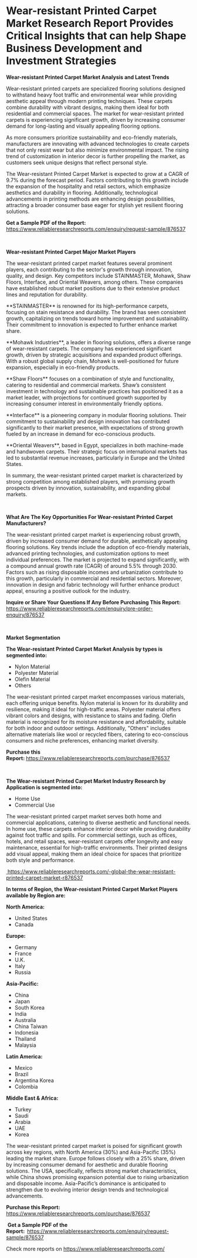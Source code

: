 <p><h1>Wear-resistant Printed Carpet Market Research Report Provides Critical Insights that can help Shape Business Development and Investment Strategies</h1></p><p><strong>Wear-resistant Printed Carpet Market Analysis and Latest Trends</strong></p>
<p><p>Wear-resistant printed carpets are specialized flooring solutions designed to withstand heavy foot traffic and environmental wear while providing aesthetic appeal through modern printing techniques. These carpets combine durability with vibrant designs, making them ideal for both residential and commercial spaces. The market for wear-resistant printed carpets is experiencing significant growth, driven by increasing consumer demand for long-lasting and visually appealing flooring options. </p><p>As more consumers prioritize sustainability and eco-friendly materials, manufacturers are innovating with advanced technologies to create carpets that not only resist wear but also minimize environmental impact. The rising trend of customization in interior decor is further propelling the market, as customers seek unique designs that reflect personal style. </p><p>The Wear-resistant Printed Carpet Market is expected to grow at a CAGR of 9.7% during the forecast period. Factors contributing to this growth include the expansion of the hospitality and retail sectors, which emphasize aesthetics and durability in flooring. Additionally, technological advancements in printing methods are enhancing design possibilities, attracting a broader consumer base eager for stylish yet resilient flooring solutions.</p></p>
<p><strong>Get a Sample PDF of the Report:&nbsp;</strong> <a href="https://www.reliableresearchreports.com/enquiry/request-sample/876537?utm_campaign=2192&utm_medium=2&utm_source=Github&utm_content=ia&utm_term=21032025&utm_id=wear-resistant-printed-carpet">https://www.reliableresearchreports.com/enquiry/request-sample/876537</a></p>
<p>&nbsp;</p>
<p><strong>Wear-resistant Printed Carpet Major Market Players</strong></p>
<p><p>The wear-resistant printed carpet market features several prominent players, each contributing to the sector's growth through innovation, quality, and design. Key competitors include STAINMASTER, Mohawk, Shaw Floors, Interface, and Oriental Weavers, among others. These companies have established robust market positions due to their extensive product lines and reputation for durability.</p><p>**STAINMASTER** is renowned for its high-performance carpets, focusing on stain resistance and durability. The brand has seen consistent growth, capitalizing on trends toward home improvement and sustainability. Their commitment to innovation is expected to further enhance market share.</p><p>**Mohawk Industries**, a leader in flooring solutions, offers a diverse range of wear-resistant carpets. The company has experienced significant growth, driven by strategic acquisitions and expanded product offerings. With a robust global supply chain, Mohawk is well-positioned for future expansion, especially in eco-friendly products.</p><p>**Shaw Floors** focuses on a combination of style and functionality, catering to residential and commercial markets. Shaw’s consistent investment in technology and sustainable practices has positioned it as a market leader, with projections for continued growth supported by increasing consumer interest in environmentally friendly options.</p><p>**Interface** is a pioneering company in modular flooring solutions. Their commitment to sustainability and design innovation has contributed significantly to their market presence, with expectations of strong growth fueled by an increase in demand for eco-conscious products.</p><p>**Oriental Weavers**, based in Egypt, specializes in both machine-made and handwoven carpets. Their strategic focus on international markets has led to substantial revenue increases, particularly in Europe and the United States.</p><p>In summary, the wear-resistant printed carpet market is characterized by strong competition among established players, with promising growth prospects driven by innovation, sustainability, and expanding global markets.</p></p>
<p>&nbsp;</p>
<p><strong>What Are The Key Opportunities For Wear-resistant Printed Carpet Manufacturers?</strong></p>
<p><p>The wear-resistant printed carpet market is experiencing robust growth, driven by increased consumer demand for durable, aesthetically appealing flooring solutions. Key trends include the adoption of eco-friendly materials, advanced printing technologies, and customization options to meet individual preferences. The market is projected to expand significantly, with a compound annual growth rate (CAGR) of around 5.5% through 2030. Factors such as rising disposable incomes and urbanization contribute to this growth, particularly in commercial and residential sectors. Moreover, innovation in design and fabric technology will further enhance product appeal, ensuring a positive outlook for the industry.</p></p>
<p><strong>Inquire or Share Your Questions If Any Before Purchasing This Report:</strong> <a href="https://www.reliableresearchreports.com/enquiry/pre-order-enquiry/876537?utm_campaign=2192&utm_medium=2&utm_source=Github&utm_content=ia&utm_term=21032025&utm_id=wear-resistant-printed-carpet">https://www.reliableresearchreports.com/enquiry/pre-order-enquiry/876537</a></p>
<p>&nbsp;</p>
<p><strong>Market Segmentation</strong></p>
<p><strong>The Wear-resistant Printed Carpet Market Analysis by types is segmented into:</strong></p>
<p><ul><li>Nylon Material</li><li>Polyester Material</li><li>Olefin Material</li><li>Others</li></ul></p>
<p><p>The wear-resistant printed carpet market encompasses various materials, each offering unique benefits. Nylon material is known for its durability and resilience, making it ideal for high-traffic areas. Polyester material offers vibrant colors and designs, with resistance to stains and fading. Olefin material is recognized for its moisture resistance and affordability, suitable for both indoor and outdoor settings. Additionally, "Others" includes alternative materials like wool or recycled fibers, catering to eco-conscious consumers and niche preferences, enhancing market diversity.</p></p>
<p><strong>Purchase this Report:&nbsp;</strong><a href="https://www.reliableresearchreports.com/purchase/876537?utm_campaign=2192&utm_medium=2&utm_source=Github&utm_content=ia&utm_term=21032025&utm_id=wear-resistant-printed-carpet">https://www.reliableresearchreports.com/purchase/876537</a></p>
<p>&nbsp;</p>
<p><strong>The Wear-resistant Printed Carpet Market Industry Research by Application is segmented into:</strong></p>
<p><ul><li>Home Use</li><li>Commercial Use</li></ul></p>
<p><p>The wear-resistant printed carpet market serves both home and commercial applications, catering to diverse aesthetic and functional needs. In home use, these carpets enhance interior decor while providing durability against foot traffic and spills. For commercial settings, such as offices, hotels, and retail spaces, wear-resistant carpets offer longevity and easy maintenance, essential for high-traffic environments. Their printed designs add visual appeal, making them an ideal choice for spaces that prioritize both style and performance.</p></p>
<p><a href="https://www.reliableresearchreports.com/-global-the-wear-resistant-printed-carpet-market-r876537?utm_campaign=2192&utm_medium=2&utm_source=Github&utm_content=ia&utm_term=21032025&utm_id=wear-resistant-printed-carpet">&nbsp;https://www.reliableresearchreports.com/-global-the-wear-resistant-printed-carpet-market-r876537</a></p>
<p><strong>In terms of Region, the Wear-resistant Printed Carpet Market Players available by Region are:</strong></p>
<p>
    <p> <strong> North America: </strong>
        <ul>
            <li>United States</li>
            <li>Canada</li>
        </ul>
        </p> 
    <p> <strong> Europe: </strong>
        <ul>
            <li>Germany</li>
            <li>France</li>
            <li>U.K.</li>
            <li>Italy</li>
            <li>Russia</li>
        </ul>
        </p> 
    <p> <strong> Asia-Pacific: </strong>
        <ul>
            <li>China</li>
            <li>Japan</li>
            <li>South Korea</li>
            <li>India</li>
            <li>Australia</li>
            <li>China Taiwan</li>
            <li>Indonesia</li>
            <li>Thailand</li>
            <li>Malaysia</li>
        </ul>
        </p> 
    <p> <strong> Latin America: </strong>
        <ul>
            <li>Mexico</li>
            <li>Brazil</li>
            <li>Argentina Korea</li>
            <li>Colombia</li>
        </ul>
        </p> 
    <p> <strong> Middle East & Africa: </strong>
        <ul>
            <li>Turkey</li>
            <li>Saudi</li>
            <li>Arabia</li>
            <li>UAE</li>
            <li>Korea</li>
        </ul>
    </p>
    </p>
<p><p>The wear-resistant printed carpet market is poised for significant growth across key regions, with North America (30%) and Asia-Pacific (35%) leading the market share. Europe follows closely with a 25% share, driven by increasing consumer demand for aesthetic and durable flooring solutions. The USA, specifically, reflects strong market characteristics, while China shows promising expansion potential due to rising urbanization and disposable income. Asia-Pacific’s dominance is anticipated to strengthen due to evolving interior design trends and technological advancements.</p></p>
<p><strong>Purchase this Report: </strong><a href="https://www.reliableresearchreports.com/purchase/876537?utm_campaign=2192&utm_medium=2&utm_source=Github&utm_content=ia&utm_term=21032025&utm_id=wear-resistant-printed-carpet">https://www.reliableresearchreports.com/purchase/876537</a></p>
<p>&nbsp;<strong>Get a Sample PDF of the Report:&nbsp;&nbsp;</strong><a href="https://www.reliableresearchreports.com/enquiry/request-sample/876537?utm_campaign=2192&utm_medium=2&utm_source=Github&utm_content=ia&utm_term=21032025&utm_id=wear-resistant-printed-carpet">https://www.reliableresearchreports.com/enquiry/request-sample/876537</a></p>
<p><strong></strong></p>
<p>Check more reports on <a href="https://www.reliableresearchreports.com/?utm_campaign=2192&utm_medium=2&utm_source=Github&utm_content=ia&utm_term=21032025&utm_id=wear-resistant-printed-carpet">https://www.reliableresearchreports.com/</a></p>
